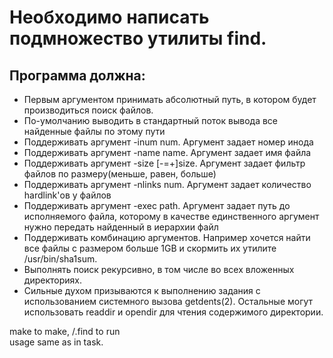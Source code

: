 # Необходимо написать подмножество утилиты find.

## Программа должна:

- Первым аргументом принимать абсолютный путь, в котором будет производиться поиск файлов.
- По-умолчанию выводить в стандартный поток вывода все найденные файлы по этому пути
- Поддерживать аргумент -inum num. Аргумент задает номер инода
- Поддерживать аргумент -name name. Аргумент задает имя файла
- Поддерживать аргумент -size [-=+]size. Аргумент задает фильтр файлов по размеру(меньше, равен, больше)
- Поддерживать аргумент -nlinks num. Аргумент задает количество hardlink'ов у файлов
- Поддерживать аргумент -exec path. Аргумент задает путь до исполняемого файла, которому в качестве единственного аргумент нужно передать найденный в иерархии файл
- Поддерживать комбинацию аргументов. Например хочется найти все файлы с размером больше 1GB и скормить их утилите /usr/bin/sha1sum.
- Выполнять поиск рекурсивно, в том числе во всех вложенных директориях.
- Сильные духом призываются к выполнению задания с использованием системного вызова getdents(2). Остальные могут использовать readdir и opendir для чтения содержимого директории.

make to make, /.find to run  
usage same as in task.